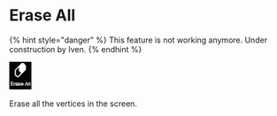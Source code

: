 # Erase All

{% hint style="danger" %}
This feature is not working anymore. Under construction by Iven.
{% endhint %}

![](../.gitbook/assets/eraseall.jpg)

Erase all the vertices in the screen.

